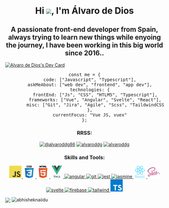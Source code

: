 <h1 align="center">Hi <img src="https://media.giphy.com/media/hvRJCLFzcasrR4ia7z/giphy.gif" width="25px">, I'm Álvaro de Dios</h1>
<h2 align="center">A passionate front-end developer from Spain, always trying to learn new things while enyoing the journey, I have been working in this big world since 2016..</h2>

<a align="center" href="https://app.daily.dev/AlvaroDDG86"><img src="https://api.daily.dev/devcards/35906fed01054a54a0400c279d362593.png?r=p4l" width="200" alt="Alvaro de Dios's Dev Card"/></a>
<pre align="center">
const me = {
    code: ["Javascript", "Typescript"],
    askMeAbout: ["web dev", "frontend", "app dev"],
    technologies: {
        frontEnd: ["Js", "CSS", "HTLM5", "Typescript"],
        frameworks: ["Vue", "Angular", "Svelte", "React"],
        misc: ["Git", "Jira", "Agile", "Scss", "TaildwindCSS", "Jest"]
    },
    currentFocus: "Vue JS, vuex"
};
</pre>
<h3 align="center">RRSS:</h3>
<p align="center">
<a href="https://twitter.com/@alvaroddg86" target="blank"><img align="center" src="https://raw.githubusercontent.com/rahuldkjain/github-profile-readme-generator/master/src/images/icons/Social/twitter.svg" alt="@alvaroddg86" height="30" width="30" /></a>
<a href="https://www.linkedin.com/in/álvaro-de-dios-garcía" target="blank"><img align="center" src="https://raw.githubusercontent.com/peterthehan/peterthehan/master/assets/linkedin.svg" alt="alvaroddg" height="30" width="40" /></a>
<a href="https://www.hackerrank.com/alvaroddg" target="blank"><img align="center" src="https://raw.githubusercontent.com/rahuldkjain/github-profile-readme-generator/master/src/images/icons/Social/hackerrank.svg" alt="alvaroddg" height="30" width="40" /></a>
</p>

<h3 align="center">Skills and Tools:</h3>
<p align="center">
        <a href="https://developer.mozilla.org/en-US/docs/Web/JavaScript" target="_blank" rel="noreferrer"> <img
                src="https://raw.githubusercontent.com/devicons/devicon/master/icons/javascript/javascript-original.svg"
                alt="javascript" width="40" height="40" /> </a>
        <a href="https://www.w3schools.com/css/" target="_blank" rel="noreferrer"> <img
                src="https://raw.githubusercontent.com/devicons/devicon/master/icons/css3/css3-original-wordmark.svg"
                alt="css3" width="40" height="40" /> </a>
        <a href="https://www.w3.org/html/" target="_blank" rel="noreferrer"> <img
                src="https://raw.githubusercontent.com/devicons/devicon/master/icons/html5/html5-original-wordmark.svg"
                alt="html5" width="40" height="40" /> </a>
        <a href="https://vuejs.org/" target="_blank" rel="noreferrer"> <img
                src="https://raw.githubusercontent.com/devicons/devicon/master/icons/vuejs/vuejs-original-wordmark.svg"
                alt="vuejs" width="40" height="40" /> </a>
        <a href="https://angular.io" target="_blank" rel="noreferrer"> <img
                src="https://angular.io/assets/images/logos/angular/angular.svg" alt="angular" width="40" height="40" />
        </a>
        <a href="https://git-scm.com/" target="_blank" rel="noreferrer"> <img
                src="https://www.vectorlogo.zone/logos/git-scm/git-scm-icon.svg" alt="git" width="40" height="40" />
        </a>
        <a href="https://jestjs.io" target="_blank" rel="noreferrer"> <img
                src="https://www.vectorlogo.zone/logos/jestjsio/jestjsio-icon.svg" alt="jest" width="40" height="40" />
        </a>
        <a href="https://jasmine.github.io/" target="_blank" rel="noreferrer"> <img
                src="https://www.vectorlogo.zone/logos/jasmine/jasmine-icon.svg" alt="jasmine" width="40" height="40" />
        </a>
        <a href="https://reactjs.org/" target="_blank" rel="noreferrer"> <img
                src="https://raw.githubusercontent.com/devicons/devicon/master/icons/react/react-original-wordmark.svg"
                alt="react" width="40" height="40" /> </a>
        <a href="https://sass-lang.com" target="_blank" rel="noreferrer"> <img
                src="https://raw.githubusercontent.com/devicons/devicon/master/icons/sass/sass-original.svg" alt="sass"
                width="40" height="40" /> </a>
        <a href="https://svelte.dev" target="_blank" rel="noreferrer"> <img
                src="https://upload.wikimedia.org/wikipedia/commons/1/1b/Svelte_Logo.svg" alt="svelte" width="40"
                height="40" /> </a>
        <a href="https://firebase.google.com/" target="_blank" rel="noreferrer"> <img
                src="https://www.vectorlogo.zone/logos/firebase/firebase-icon.svg" alt="firebase" width="40"
                height="40" /> </a>
        <a href="https://tailwindcss.com/" target="_blank" rel="noreferrer"> <img
                src="https://www.vectorlogo.zone/logos/tailwindcss/tailwindcss-icon.svg" alt="tailwind" width="40"
                height="40" /> </a>
        <a href="https://www.typescriptlang.org/" target="_blank" rel="noreferrer"> <img
                src="https://raw.githubusercontent.com/devicons/devicon/master/icons/typescript/typescript-original.svg"
                alt="typescript" width="40" height="40" /> </a>
    </p>

<img width=325 align="center" src="https://github-readme-stats.vercel.app/api/top-langs/?username=AlvaroDDG86&hide=c%23,powershell,Mathematica,Ruby,Objective-C,Objective-C%2b%2b,Cuda&title_color=61dafb&text_color=ffffff&icon_color=61dafb&bg_color=20232a&langs_count=8&layout=compact&border_color=61dafb&hide_border=true" />
<img src="https://github-readme-stats.vercel.app/api?username=AlvaroDDG86&show_icons=true&theme=gotham" alt="abhisheknaiidu" />

